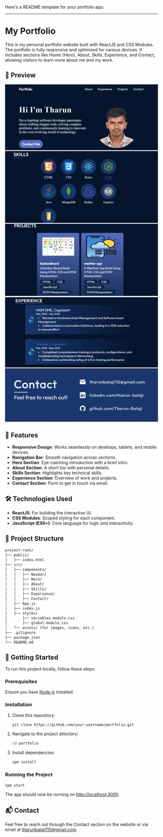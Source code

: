 Here's a README template for your portfolio app:

---

# My Portfolio

This is my personal portfolio website built with ReactJS and CSS Modules. The portfolio is fully responsive and optimized for various devices. It includes sections like Home (Hero), About, Skills, Experience, and Contact, allowing visitors to learn more about me and my work.

## 📸 Preview

![Preview of Portfolio](image.png)
![skills section](image-1.png)
![projects section](image-2.png)
![experience section](image-3.png)
![contact section](image-4.png)

## 🌟 Features

- **Responsive Design**: Works seamlessly on desktops, tablets, and mobile devices.
- **Navigation Bar**: Smooth navigation across sections.
- **Hero Section**: Eye-catching introduction with a brief intro.
- **About Section**: A short bio with personal details.
- **Skills Section**: Highlights key technical skills.
- **Experience Section**: Overview of work and projects.
- **Contact Section**: Form to get in touch via email.

## 🛠️ Technologies Used

- **ReactJS**: For building the interactive UI.
- **CSS Modules**: Scoped styling for each component.
- **JavaScript (ES6+)**: Core language for logic and interactivity.

## 📂 Project Structure

```plaintext
project-root/
├── public/
│   ├── index.html
├── src/
│   ├── components/
│   │   ├── Navbar/
│   │   ├── Hero/
│   │   ├── About/
│   │   ├── Skills/
│   │   ├── Experience/
│   │   ├── Contact/
│   ├── App.js
│   ├── index.js
│   ├── styles/
│       ├── variables.module.css
│       ├── global.module.css
│   └── assets/ (for images, icons, etc.)
├── .gitignore
├── package.json
└── README.md
```

## 🚀 Getting Started

To run this project locally, follow these steps:

### Prerequisites

Ensure you have [Node.js](https://nodejs.org/) installed.

### Installation

1. Clone this repository:
   ```bash
   git clone https://github.com/your-username/portfolio.git
   ```
2. Navigate to the project directory:
   ```bash
   cd portfolio
   ```
3. Install dependencies:
   ```bash
   npm install
   ```

### Running the Project

```bash
npm start
```

The app should now be running on [http://localhost:3000](http://localhost:3000).

## 📬 Contact

Feel free to reach out through the Contact section on the website or via email at [tharunbalaji110@gmail.com](mailto:[tharunbalaji110@gmail.com).
